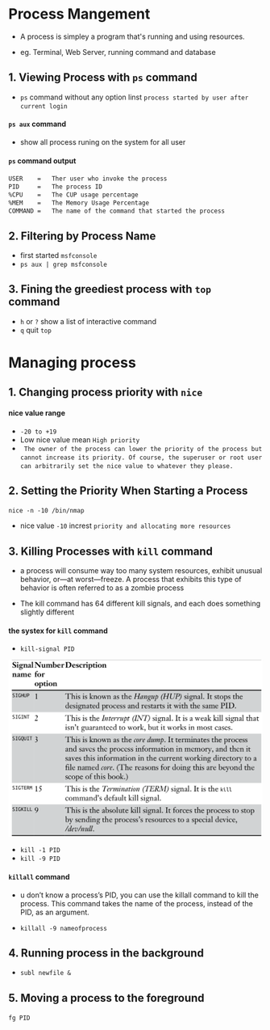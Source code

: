 # Process Mangement

- A process is simpley a program that's running and using resources.

- eg. Terminal, Web Server, running command and database


## 1. Viewing Process with `ps` command

- `ps` command without any option linst `process started by user after current login`

#### `ps aux` command
- show all process runing on the system for all user

#### `ps` command output

```
USER    =   Ther user who invoke the process
PID     =   The process ID
%CPU    =   The CUP usage percentage
%MEM    =   The Memory Usage Percentage
COMMAND =   The name of the command that started the process

```

## 2. Filtering by Process Name

- first started `msfconsole`
- `ps aux | grep msfconsole`

## 3. Fining the greediest process with `top` command

- `h` or `?`  show a list of interactive command
- `q` quit `top`

# Managing process

## 1. Changing process priority with `nice`

#### nice value range 

- ` -20 to +19 ` 
-  Low nice value mean `High priority`
- ` The owner of the process can lower the priority of the process but cannot increase its priority. Of course, the superuser or root user can arbitrarily set the nice value to whatever they please.`

## 2. Setting the Priority When Starting a Process

`nice -n -10 /bin/nmap`

- nice value `-10` increst `priority and allocating more resources`


## 3. Killing Processes with `kill` command

-  a process will consume way too many system resources, exhibit
unusual behavior, or—at worst—freeze. A process that exhibits this type of behavior is often referred to as a zombie process

- The kill command has 64 different kill signals, and each does something slightly different

#### the systex for `kill` command

- `kill-signal PID`

![example of kill](../../photo/process_kill.png)

- `kill -1 PID`
- `kill -9 PID`

#### `killall` command
- u don’t know a process’s PID, you can use the killall command to
kill the process. This command takes the name of the process, instead of the PID, as an argument.

- `killall -9 nameofprocess`

## 4. Running process in the background

- `subl newfile &`

## 5. Moving a process to the foreground

`fg PID` 










